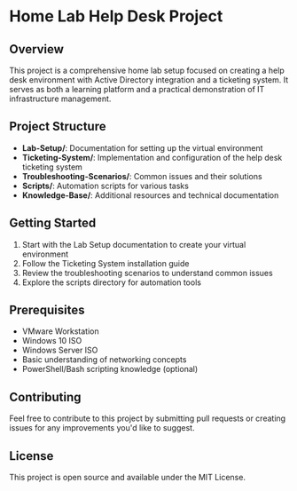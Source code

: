 # Home Lab Help Desk Project

## Overview
This project is a comprehensive home lab setup focused on creating a help desk environment with Active Directory integration and a ticketing system. It serves as both a learning platform and a practical demonstration of IT infrastructure management.

## Project Structure

- **Lab-Setup/**: Documentation for setting up the virtual environment
- **Ticketing-System/**: Implementation and configuration of the help desk ticketing system
- **Troubleshooting-Scenarios/**: Common issues and their solutions
- **Scripts/**: Automation scripts for various tasks
- **Knowledge-Base/**: Additional resources and technical documentation

## Getting Started

1. Start with the Lab Setup documentation to create your virtual environment
2. Follow the Ticketing System installation guide
3. Review the troubleshooting scenarios to understand common issues
4. Explore the scripts directory for automation tools

## Prerequisites

- VMware Workstation
- Windows 10 ISO
- Windows Server ISO
- Basic understanding of networking concepts
- PowerShell/Bash scripting knowledge (optional)

## Contributing

Feel free to contribute to this project by submitting pull requests or creating issues for any improvements you'd like to suggest.

## License

This project is open source and available under the MIT License.